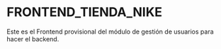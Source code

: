 # FRONTEND_TIENDA_NIKE
Este es el Frontend provisional del módulo de gestión de usuarios para hacer el backend. 
